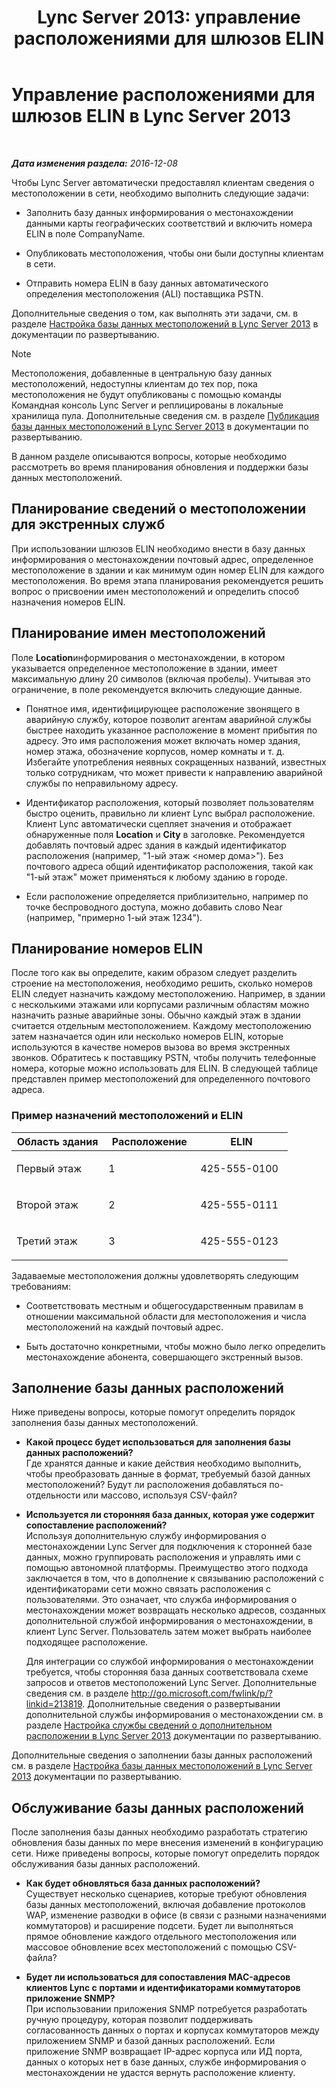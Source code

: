 ﻿---
title: 'Lync Server 2013: управление расположениями для шлюзов ELIN'
TOCTitle: Управление расположениями для шлюзов ELIN
ms:assetid: ced79c13-4e7e-4034-95cd-6fc913f4f222
ms:mtpsurl: https://technet.microsoft.com/ru-ru/library/JJ205288(v=OCS.15)
ms:contentKeyID: 49311224
ms.date: 12/10/2016
mtps_version: v=OCS.15
ms.translationtype: HT
---

# Управление расположениями для шлюзов ELIN в Lync Server 2013

 

_**Дата изменения раздела:** 2016-12-08_

Чтобы Lync Server автоматически предоставлял клиентам сведения о местоположении в сети, необходимо выполнить следующие задачи:

  - Заполнить базу данных информирования о местонахождении данными карты географических соответствий и включить номера ELIN в поле CompanyName.

  - Опубликовать местоположения, чтобы они были доступны клиентам в сети.

  - Отправить номера ELIN в базу данных автоматического определения местоположения (ALI) поставщика PSTN.

Дополнительные сведения о том, как выполнять эти задачи, см. в разделе [Настройка базы данных местоположений в Lync Server 2013](lync-server-2013-configure-the-location-database.md) в документации по развертыванию.

> [!note]  
> Местоположения, добавленные в центральную базу данных местоположений, недоступны клиентам до тех пор, пока местоположения не будут опубликованы с помощью команды Командная консоль Lync Server и реплицированы в локальные хранилища пула. Дополнительные сведения см. в разделе <a href="lync-server-2013-publish-the-location-database.md">Публикация базы данных местоположений в Lync Server 2013</a> в документации по развертыванию.

В данном разделе описываются вопросы, которые необходимо рассмотреть во время планирования обновления и поддержки базы данных местоположений.

## Планирование сведений о местоположении для экстренных служб

При использовании шлюзов ELIN необходимо внести в базу данных информирования о местонахождении почтовый адрес, определенное местоположение в здании и как минимум один номер ELIN для каждого местоположения. Во время этапа планирования рекомендуется решить вопрос о присвоении имен местоположений и определить способ назначения номеров ELIN.

## Планирование имен местоположений

Поле **Location**информирования о местонахождении, в котором указывается определенное местоположение в здании, имеет максимальную длину 20 символов (включая пробелы). Учитывая это ограничение, в поле рекомендуется включить следующие данные.

  - Понятное имя, идентифицирующее расположение звонящего в аварийную службу, которое позволит агентам аварийной службы быстрее находить указанное расположение в момент прибытия по адресу. Это имя расположения может включать номер здания, номер этажа, обозначение корпусов, номер комнаты и т. д. Избегайте употребления неявных сокращенных названий, известных только сотрудникам, что может привести к направлению аварийной службы по неправильному адресу.

  - Идентификатор расположения, который позволяет пользователям быстро оценить, правильно ли клиент Lync выбрал расположение. Клиент Lync автоматически сцепляет значения и отображает обнаруженные поля **Location** и **City** в заголовке. Рекомендуется добавлять почтовый адрес здания в каждый идентификатор расположения (например, "1-ый этаж \<номер дома\>"). Без почтового адреса общий идентификатор расположения, такой как "1-ый этаж" может применяться к любому зданию в городе.

  - Если расположение определяется приблизительно, например по точке беспроводного доступа, можно добавить слово Near (например, "примерно 1-ый этаж 1234").

## Планирование номеров ELIN

После того как вы определите, каким образом следует разделить строение на местоположения, необходимо решить, сколько номеров ELIN следует назначить каждому местоположению. Например, в здании с несколькими этажами или корпусами различным областям можно назначить разные аварийные зоны. Обычно каждый этаж в здании считается отдельным местоположением. Каждому местоположению затем назначается один или несколько номеров ELIN, которые используются в качестве номеров вызова во время экстренных звонков. Обратитесь к поставщику PSTN, чтобы получить телефонные номера, которые можно использовать для ELIN. В следующей таблице представлен пример местоположений для определенного почтового адреса.

### Пример назначений местоположений и ELIN

<table>
<colgroup>
<col style="width: 33%" />
<col style="width: 33%" />
<col style="width: 33%" />
</colgroup>
<thead>
<tr class="header">
<th>Область здания</th>
<th>Расположение</th>
<th>ELIN</th>
</tr>
</thead>
<tbody>
<tr class="odd">
<td><p>Первый этаж</p></td>
<td><p>1</p></td>
<td><p>425-555-0100</p></td>
</tr>
<tr class="even">
<td><p>Второй этаж</p></td>
<td><p>2</p></td>
<td><p>425-555-0111</p></td>
</tr>
<tr class="odd">
<td><p>Третий этаж</p></td>
<td><p>3</p></td>
<td><p>425-555-0123</p></td>
</tr>
</tbody>
</table>


Задаваемые местоположения должны удовлетворять следующим требованиям:

  - Соответствовать местным и общегосударственным правилам в отношении максимальной области для местоположения и числа местоположений на каждый почтовый адрес.

  - Быть достаточно конкретными, чтобы можно было легко определить местонахождение абонента, совершающего экстренный вызов.

## Заполнение базы данных расположений

Ниже приведены вопросы, которые помогут определить порядок заполнения базы данных местоположений.

  - **Какой процесс будет использоваться для заполнения базы данных расположений?**  
    Где хранятся данные и какие действия необходимо выполнить, чтобы преобразовать данные в формат, требуемый базой данных местоположений? Будут ли расположения добавляться по-отдельности или массово, используя CSV-файл?

<!-- end list -->

  - **Используется ли сторонняя база данных, которая уже содержит сопоставление расположений?**  
    Используя дополнительную службу информирования о местонахождении Lync Server для подключения к сторонней базе данных, можно группировать расположения и управлять ими с помощью автономной платформы. Преимущество этого подхода заключается в том, что в дополнение к связыванию расположений с идентификаторами сети можно связать расположения с пользователями. Это означает, что служба информирования о местонахождении может возвращать несколько адресов, созданных дополнительной службой информирования о местонахождении, в клиент Lync Server. Пользователь затем может выбрать наиболее подходящее расположение.
    
    Для интеграции со службой информирования о местонахождении требуется, чтобы сторонняя база данных соответствовала схеме запросов и ответов местоположений Lync Server. Дополнительные сведения см. в разделе <http://go.microsoft.com/fwlink/p/?linkid=213819>. Дополнительные сведения о развертывании дополнительной службы информирования о местонахождении см. в разделе [Настройка службы сведений о дополнительном расположении в Lync Server 2013](lync-server-2013-configure-a-secondary-location-information-service.md) документации по развертыванию.

Дополнительные сведения о заполнении базы данных расположений см. в разделе [Настройка базы данных местоположений в Lync Server 2013](lync-server-2013-configure-the-location-database.md) документации по развертыванию.

## Обслуживание базы данных расположений

После заполнения базы данных необходимо разработать стратегию обновления базы данных по мере внесения изменений в конфигурацию сети. Ниже приведены вопросы, которые помогут определить порядок обслуживания базы данных расположений.

  - **Как будет обновляться база данных расположений?**  
    Существует несколько сценариев, которые требуют обновления базы данных местоположений, включая добавление протоколов WAP, изменение разводки в офисе (в связи с разными назначениями коммутаторов) и расширение подсети. Будет ли выполняться прямое обновление каждого отдельного местоположения или массовое обновление всех местоположений с помощью CSV-файла?

<!-- end list -->

  - **Будет ли использоваться для сопоставления MAC-адресов клиентов Lync с портами и идентификаторами коммутаторов приложение SNMP?**  
    При использовании приложения SNMP потребуется разработать ручную процедуру, которая позволит поддерживать согласованность данных о портах и корпусах коммутаторов между приложением SNMP и базой данных расположений. Если приложение SNMP возвращает IP-адрес корпуса или ИД порта, данных о которых нет в базе данных, службе информирования о местонахождении не удастся вернуть расположение клиенту.

